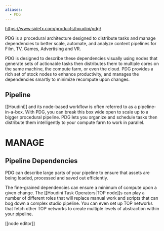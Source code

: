 ```yaml
---
aliases:
  - PDG
---
```

https://www.sidefx.com/products/houdini/pdg/

PDG is a procedural architecture designed to distribute tasks and manage dependencies to better scale, automate, and analyze content pipelines for Film, TV, Games, Advertising and VR.

PDG is designed to describe these dependencies visually using nodes that generate sets of actionable tasks then distributes them to multiple cores on the same machine, the compute farm, or even the cloud. PDG provides a rich set of stock nodes to enhance productivity, and manages the dependencies smartly to minimize recompute upon changes.

## Pipeline
[[Houdini]] and its node-based workflow is often referred to as a pipeline-in-a-box. With PDG, you can break this box wide open to scale up to a bigger procedural pipeline. PDG lets you organize and schedule tasks then distribute them intelligently to your compute farm to work in parallel.

# MANAGE
## Pipeline Dependencies
PDG can describe large parts of your pipeline to ensure that assets are being loaded, processed and saved out efficiently. 

The fine-grained dependencies can ensure a minimum of compute upon a given change. The [[Houdini Task Operators|TOP node]]s can play a number of different roles that will replace manual work and scripts that can bog down a complex studio pipeline. You can even set up TOP networks that fetch other TOP networks to create multiple levels of abstraction within your pipeline.

[[node editor]]

